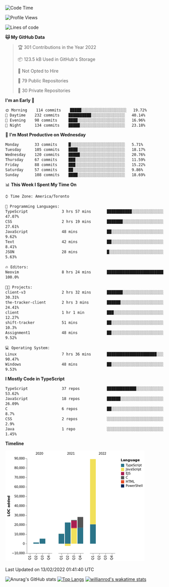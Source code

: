 <!--START_SECTION:waka-->
![Code Time](http://img.shields.io/badge/Code%20Time-149%20hrs%2036%20mins-blue)

![Profile Views](http://img.shields.io/badge/Profile%20Views-22-blue)

![Lines of code](https://img.shields.io/badge/From%20Hello%20World%20I%27ve%20Written-180%20Thousand%20lines%20of%20code-blue)

**🐱 My GitHub Data** 

> 🏆 301 Contributions in the Year 2022
 > 
> 📦 123.5 kB Used in GitHub's Storage 
 > 
> 🚫 Not Opted to Hire
 > 
> 📜 79 Public Repositories 
 > 
> 🔑 30 Private Repositories  
 > 
**I'm an Early 🐤** 

```text
🌞 Morning    114 commits    █████░░░░░░░░░░░░░░░░░░░░   19.72% 
🌆 Daytime    232 commits    ██████████░░░░░░░░░░░░░░░   40.14% 
🌃 Evening    98 commits     ████░░░░░░░░░░░░░░░░░░░░░   16.96% 
🌙 Night      134 commits    █████░░░░░░░░░░░░░░░░░░░░   23.18%

```
📅 **I'm Most Productive on Wednesday** 

```text
Monday       33 commits     █░░░░░░░░░░░░░░░░░░░░░░░░   5.71% 
Tuesday      105 commits    ████░░░░░░░░░░░░░░░░░░░░░   18.17% 
Wednesday    120 commits    █████░░░░░░░░░░░░░░░░░░░░   20.76% 
Thursday     67 commits     ███░░░░░░░░░░░░░░░░░░░░░░   11.59% 
Friday       88 commits     ███░░░░░░░░░░░░░░░░░░░░░░   15.22% 
Saturday     57 commits     ██░░░░░░░░░░░░░░░░░░░░░░░   9.86% 
Sunday       108 commits    ████░░░░░░░░░░░░░░░░░░░░░   18.69%

```


📊 **This Week I Spent My Time On** 

```text
⌚︎ Time Zone: America/Toronto

💬 Programming Languages: 
TypeScript               3 hrs 57 mins       ███████████░░░░░░░░░░░░░░   47.07% 
CSS                      2 hrs 19 mins       ███████░░░░░░░░░░░░░░░░░░   27.61% 
JavaScript               48 mins             ██░░░░░░░░░░░░░░░░░░░░░░░   9.62% 
Text                     42 mins             ██░░░░░░░░░░░░░░░░░░░░░░░   8.41% 
JSON                     28 mins             █░░░░░░░░░░░░░░░░░░░░░░░░   5.63%

🔥 Editors: 
Neovim                   8 hrs 24 mins       █████████████████████████   100.0%

🐱‍💻 Projects: 
client-v3                2 hrs 32 mins       ███████░░░░░░░░░░░░░░░░░░   30.31% 
the-tracker-client       2 hrs 3 mins        ██████░░░░░░░░░░░░░░░░░░░   24.41% 
client                   1 hr 1 min          ███░░░░░░░░░░░░░░░░░░░░░░   12.27% 
shift-tracker            51 mins             ██░░░░░░░░░░░░░░░░░░░░░░░   10.3% 
Assignment1              48 mins             ██░░░░░░░░░░░░░░░░░░░░░░░   9.52%

💻 Operating System: 
Linux                    7 hrs 36 mins       ██████████████████████░░░   90.47% 
Windows                  48 mins             ██░░░░░░░░░░░░░░░░░░░░░░░   9.53%

```

**I Mostly Code in TypeScript** 

```text
TypeScript               37 repos            █████████████░░░░░░░░░░░░   53.62% 
JavaScript               18 repos            ██████░░░░░░░░░░░░░░░░░░░   26.09% 
C                        6 repos             ██░░░░░░░░░░░░░░░░░░░░░░░   8.7% 
CSS                      2 repos             ░░░░░░░░░░░░░░░░░░░░░░░░░   2.9% 
Java                     1 repo              ░░░░░░░░░░░░░░░░░░░░░░░░░   1.45%

```


**Timeline**

![Chart not found](https://raw.githubusercontent.com/wise-introvert/wise-introvert/master/charts/bar_graph.png) 


 Last Updated on 13/02/2022 01:41:40 UTC
<!--END_SECTION:waka-->

![Anurag's GitHub stats](https://github-readme-stats.vercel.app/api?username=wise-introvert&count_private=true&show_icons=true)
[![Top Langs](https://github-readme-stats.vercel.app/api/top-langs/?username=wise-introvert&langs_count=10)](https://github.com/anuraghazra/github-readme-stats)
[![willianrod's wakatime stats](https://github-readme-stats.vercel.app/api/wakatime?username=wiseintrovert)](https://github.com/anuraghazra/github-readme-stats)
